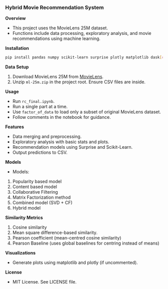 ### Hybrid Movie Recommendation System

**Overview**
- This project uses the MovieLens 25M dataset.
- Functions include data processing, exploratory analysis, and movie recommendations using machine learning.

**Installation**
```bash
pip install pandas numpy scikit-learn surprise plotly matplotlib dask[complete]
```

**Data Setup**
1. Download MovieLens 25M from [MovieLens](https://grouplens.org/datasets/movielens/25m/).
2. Unzip `ml-25m.zip` in the project root. Ensure CSV files are inside.

**Usage**
- Run `rc_final.ipynb`.
- Run a single part at a time.
- Use `factor_of_data` to load only a subset of original MovieLens dataset.
- Follow comments in the notebook for guidance.

**Features**
- Data merging and preprocessing.
- Exploratory analysis with basic stats and plots.
- Recommendation models using Surprise and Scikit-Learn.
- Output predictions to CSV.

**Models**
- Models:
1. Popularity based model 
2. Content based model 
3. Collaborative Filtering
4. Matrix Factorization method
5. Combined model (SVD + CF) 
6. Hybrid model

**Similarity Metrics**
1. Cosine similarity
2. Mean square difference-based similarity.
3. Pearson coefficient (mean-centred cosine similarity)
4. Pearson Baseline (uses global baselines for centring instead of means)


**Visualizations**
- Generate plots using matplotlib and plotly (if uncommented).

**License**
- MIT License. See LICENSE file.
